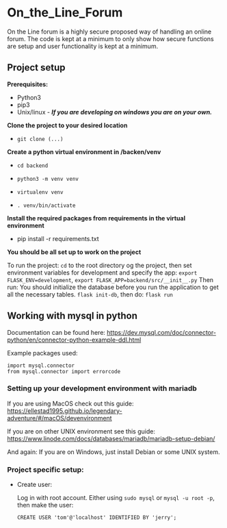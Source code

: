 # On_the_Line_Forum
On the Line forum is a highly secure proposed way of handling an online forum. The code is kept at a minimum to only show how secure functions are setup and user functionality is kept at a minimum.

## Project setup

**Prerequisites:**
* Python3
* pip3
* Unix/linux - ***If you are developing on windows you are on your own.***

**Clone the project to your desired location**

* `git clone (...)`

**Create a python virtual environment in /backen/venv**

* `cd backend`

* `python3 -m venv venv`

* `virtualenv venv`

* `. venv/bin/activate`

**Install the required packages from requirements in the virtual environment**
* pip install -r requirements.txt

**You should be all set up to work on the project**

To run the project:
`cd` to the root directory og the project, then set environment variables for development and specify the app:
`export FLASK_ENV=development`,
`export FLASK_APP=backend/src/__init__.py`
Then run:
You should initialize the database before you run the application to get all the necessary tables.
`flask init-db`, then do:
`flask run`


## Working with mysql in python
Documentation can be found here: https://dev.mysql.com/doc/connector-python/en/connector-python-example-ddl.html

Example packages used:

```Python3
import mysql.connector
from mysql.connector import errorcode
```

### Setting up your development environment with mariadb
If you are using MacOS check out this guide: https://ellestad1995.github.io/legendary-adventure/#/macOS/devenvironment

If you are on other UNIX environment see this guide:
https://www.linode.com/docs/databases/mariadb/mariadb-setup-debian/

And again: If you are on Windows, just install Debian or some UNIX system.

### Project specific setup:

* Create user:

  Log in with root account. Either using `sudo mysql` or `mysql -u root -p`, then make the user:

   `CREATE USER 'tom'@'localhost' IDENTIFIED BY 'jerry';`
